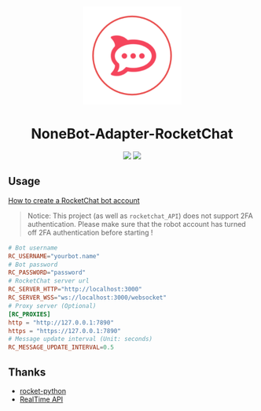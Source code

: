 <p align="center"> 
  <img  src="./docs/images/logo.png" width="200" height="200" alt="nonebot-adapter-rocketchat" />
</p>

<h1 align="center">
  NoneBot-Adapter-RocketChat
</h1>

<p align="center">
  <img src="https://img.shields.io/github/v/release/IUnlimit/nonebot-adapter-rocketchat?label=version">
  <a alt="License" href="https://www.gnu.org/licenses/agpl-3.0.en.html"><image src="https://img.shields.io/badge/license-AGPLv3-4EB1BA.svg"></image></a>
</p>

## Usage

[How to create a RocketChat bot account](https://developer.rocket.chat/bots/creating-your-own-bot-from-scratch) 

> Notice: This project (as well as `rocketchat_API`) does not support 2FA authentication. Please make sure that the robot account has turned off 2FA authentication before starting !

```toml
# Bot username
RC_USERNAME="yourbot.name"
# Bot password
RC_PASSWORD="password"
# RocketChat server url
RC_SERVER_HTTP="http://localhost:3000"
RC_SERVER_WSS="ws://localhost:3000/websocket"
# Proxy server (Optional)
[RC_PROXIES]
http = "http://127.0.0.1:7890"
https = "https://127.0.0.1:7890"
# Message update interval (Unit: seconds)
RC_MESSAGE_UPDATE_INTERVAL=0.5
```

## Thanks

- [rocket-python](https://github.com/Pipoline/rocket-python)
- [RealTime API](https://github.com/hynek-urban/rocketchat-async)